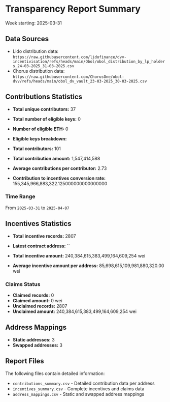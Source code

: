 # Transparency Report Summary
Week starting: 2025-03-31

## Data Sources
- Lido distribution data: `https://raw.githubusercontent.com/lidofinance/dvv-incentivisation/refs/heads/main/Obol/obol_distribution_by_lp_holders_24-03-2025_31-03-2025.csv`
- Chorus distribution data: `https://raw.githubusercontent.com/ChorusOne/obol-dvv/refs/heads/main/obol_dv_vault_23-03-2025_30-03-2025.csv`

## Contributions Statistics
- **Total unique contributors:** 37
- **Total number of eligible keys:** 0
- **Number of eligible ETH:** 0

- **Eligible keys breakdown:**

- **Total contributors:** 101
- **Total contribution amount:** 1,547,414,588
- **Average contributions per contributor:** 2.73
- **Contribution to incentives conversion rate:** 155,345,966,883,322.125000000000000000

### Time Range
From `2025-03-31` to `2025-04-07`

## Incentives Statistics
- **Total incentive records:** 2807
- **Latest contract address:** ``

- **Total incentive amount:** 240,384,615,383,499,164,609,254 wei
- **Average incentive amount per address:** 85,698,615,109,981,880,320.00 wei

### Claims Status
- **Claimed records:** 0
- **Claimed amount:** 0 wei
- **Unclaimed records:** 2807
- **Unclaimed amount:** 240,384,615,383,499,164,609,254 wei

## Address Mappings
- **Static addresses:** 3
- **Swapped addresses:** 3

## Report Files
The following files contain detailed information:
- `contributions_summary.csv` - Detailed contribution data per address
- `incentives_summary.csv` - Complete incentives and claims data
- `address_mappings.csv` - Static and swapped address mappings